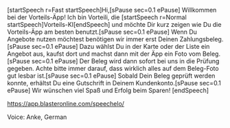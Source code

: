 [startSpeech r=Fast startSpeech]Hi,[sPause sec=0.1 ePause]
Willkommen bei der Vorteils-Äpp!
Ich bin Vorteili, die [startSpeech r=Normal startSpeech]Vorteils-KI[endSpeech] und möchte Dir kurz zeigen wie Du die Vorteils-Äpp am besten benutzt.[sPause sec=0.1 ePause]
Wenn Du Angebote nutzen möchtest benötigen wir immer erst Deinen Zahlungsbeleg.[sPause sec=0.1 ePause]
Dazu wählst Du in der Karte oder der Liste ein Angebot aus, kaufst dort und machst dann mit der Äpp ein Foto vom Beleg.[sPause sec=0.1 ePause]
Der Beleg wird dann sofort bei uns in die Prüfung gegeben. Achte bitte immer darauf, dass wirklich alles auf dem Beleg-Foto gut lesbar ist.[sPause sec=0.1 ePause]
Sobald Dein Beleg geprüft werden konnte, erhältst Du eine Gutschrift in Deinem Kundenkonto.[sPause sec=0.1 ePause]
Wir wünschen viel Spaß und Erfolg beim Sparen!
[endSpeech]

https://app.blasteronline.com/speechelo/

Voice: Anke, German
